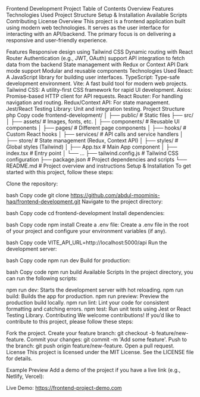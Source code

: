 Frontend Development Project
Table of Contents
Overview
Features
Technologies Used
Project Structure
Setup & Installation
Available Scripts
Contributing
License
Overview
This project is a frontend application built using modern web technologies. It serves as the user interface for interacting with an API/backend. The primary focus is on delivering a responsive and user-friendly experience.

Features
Responsive design using Tailwind CSS
Dynamic routing with React Router
Authentication (e.g., JWT, OAuth) support
API integration to fetch data from the backend
State management with Redux or Context API
Dark mode support
Modular and reusable components
Technologies Used
React: A JavaScript library for building user interfaces.
TypeScript: Type-safe development environment.
Vite: A fast build tool for modern web projects.
Tailwind CSS: A utility-first CSS framework for rapid UI development.
Axios: Promise-based HTTP client for API requests.
React Router: For handling navigation and routing.
Redux/Context API: For state management.
Jest/React Testing Library: Unit and integration testing.
Project Structure
php
Copy code
frontend-development/
│
├── public/               # Static files
├── src/                  
│   ├── assets/           # Images, fonts, etc.
│   ├── components/       # Reusable UI components
│   ├── pages/            # Different page components
│   ├── hooks/            # Custom React hooks
│   ├── services/         # API calls and service handlers
│   ├── store/            # State management (Redux, Context API)
│   ├── styles/           # Global styles (Tailwind)
│   ├── App.tsx           # Main App component
│   ├── index.tsx         # Entry point
│   └── ...
├── tailwind.config.js    # Tailwind CSS configuration
├── package.json          # Project dependencies and scripts
└── README.md             # Project overview and instructions
Setup & Installation
To get started with this project, follow these steps:

Clone the repository:

bash
Copy code
git clone https://github.com/abdul-moominis-haq/frontend-development.git
Navigate to the project directory:

bash
Copy code
cd frontend-development
Install dependencies:

bash
Copy code
npm install
Create a .env file: Create a .env file in the root of your project and configure your environment variables (if any).

bash
Copy code
VITE_API_URL=http://localhost:5000/api
Run the development server:

bash
Copy code
npm run dev
Build for production:

bash
Copy code
npm run build
Available Scripts
In the project directory, you can run the following scripts:

npm run dev: Starts the development server with hot reloading.
npm run build: Builds the app for production.
npm run preview: Preview the production build locally.
npm run lint: Lint your code for consistent formatting and catching errors.
npm test: Run unit tests using Jest or React Testing Library.
Contributing
We welcome contributions! If you’d like to contribute to this project, please follow these steps:

Fork the project.
Create your feature branch: git checkout -b feature/new-feature.
Commit your changes: git commit -m 'Add some feature'.
Push to the branch: git push origin feature/new-feature.
Open a pull request.
License
This project is licensed under the MIT License. See the LICENSE file for details.

Example Preview
Add a demo of the project if you have a live link (e.g., Netlify, Vercel):

Live Demo: https://frontend-project-demo.com

